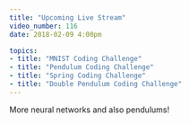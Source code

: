```yaml
---
title: "Upcoming Live Stream"
video_number: 116
date: 2018-02-09 4:00pm

topics:
- title: "MNIST Coding Challenge"
- title: "Pendulum Coding Challenge"
- title: "Spring Coding Challenge"
- title: "Double Pendulum Coding Challenge"
---
```


More neural networks and also pendulums!
